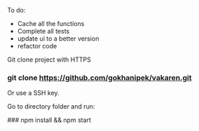 To do: 
- Cache all the functions 
- Complete all tests
- update ui to a better version
- refactor code 

Git clone project with HTTPS 

### git clone https://github.com/gokhanipek/vakaren.git

Or use a SSH key. 

Go to directory folder and run:

### npm install && npm start
